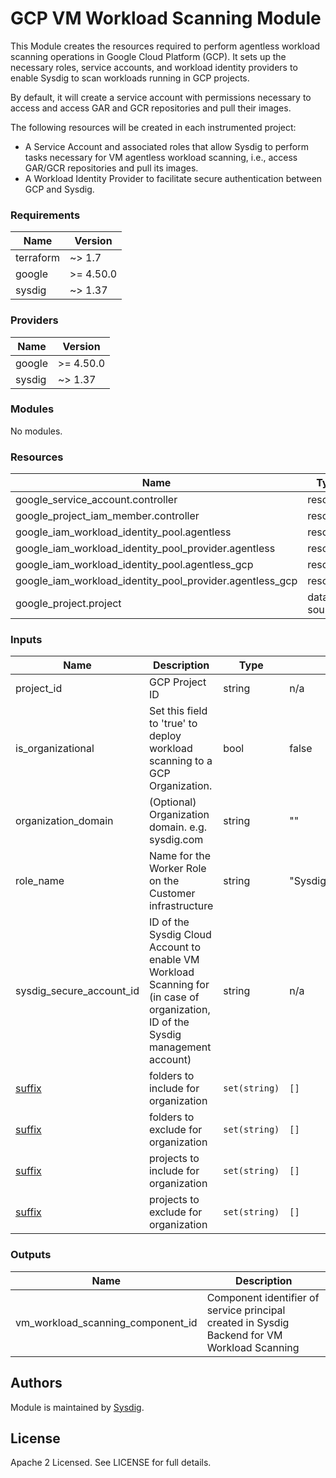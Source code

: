 # GCP VM Workload Scanning Module

This Module creates the resources required to perform agentless workload scanning operations in Google Cloud Platform (GCP). It sets up the necessary roles, service accounts, and workload identity providers to enable Sysdig to scan workloads running in GCP projects.

By default, it will create a service account with permissions necessary to access and access GAR and GCR repositories and pull their images.

The following resources will be created in each instrumented project:
- A Service Account and associated roles that allow Sysdig to perform tasks necessary for VM agentless workload scanning, i.e., access GAR/GCR repositories and pull its images.
- A Workload Identity Provider to facilitate secure authentication between GCP and Sysdig.

### Requirements

| Name | Version |
|------|---------|
| terraform | ~> 1.7 |
| google | >= 4.50.0 |
| sysdig | ~> 1.37 |

### Providers

| Name | Version |
|------|---------|
| google | >= 4.50.0 |
| sysdig | ~> 1.37 |

### Modules

No modules.

### Resources

| Name | Type |
|------|------|
| google_service_account.controller | resource |
| google_project_iam_member.controller | resource |
| google_iam_workload_identity_pool.agentless | resource |
| google_iam_workload_identity_pool_provider.agentless | resource |
| google_iam_workload_identity_pool.agentless_gcp | resource |
| google_iam_workload_identity_pool_provider.agentless_gcp | resource |
| google_project.project | data source |

### Inputs

| Name                                                                      | Description                                                                                                                      | Type          | Default                       | Required |
|---------------------------------------------------------------------------|----------------------------------------------------------------------------------------------------------------------------------|---------------|-------------------------------|:--------:|
| project_id                                                                | GCP Project ID                                                                                                                   | string        | n/a                           |   yes    |
| is_organizational                                                         | Set this field to 'true' to deploy workload scanning to a GCP Organization.                                                      | bool          | false                         |    no    |
| organization_domain                                                       | (Optional) Organization domain. e.g. sysdig.com                                                                                  | string        | ""                            |    no    |
| role_name                                                                 | Name for the Worker Role on the Customer infrastructure                                                                          | string        | "SysdigAgentlessWorkloadRole" |    no    |
| sysdig_secure_account_id                                                  | ID of the Sysdig Cloud Account to enable VM Workload Scanning for (in case of organization, ID of the Sysdig management account) | string        | n/a                           |   yes    |
| <a name="input_include_folders"></a> [suffix](#input\_include\_folders)   | folders to include for organization                                                                                              | `set(string)` | `[]`                          |    no    |
| <a name="input_exclude_folders"></a> [suffix](#input\_exclude\_folders)   | folders to exclude for organization                                                                                              | `set(string)` | `[]`                          |    no    |
| <a name="input_include_projects"></a> [suffix](#input\_include\_projects) | projects to include for organization                                                                                             | `set(string)` | `[]`                          |    no    |
| <a name="input_exclude_projects"></a> [suffix](#input\_exclude\_projects) | projects to exclude for organization                                                                                             | `set(string)` | `[]`                          |    no    |


### Outputs

| Name | Description |
|------|-------------|
| vm_workload_scanning_component_id | Component identifier of service principal created in Sysdig Backend for VM Workload Scanning |

<!-- END OF PRE-COMMIT-TERRAFORM DOCS HOOK -->

## Authors

Module is maintained by [Sysdig](https://sysdig.com).

## License

Apache 2 Licensed. See LICENSE for full details.
